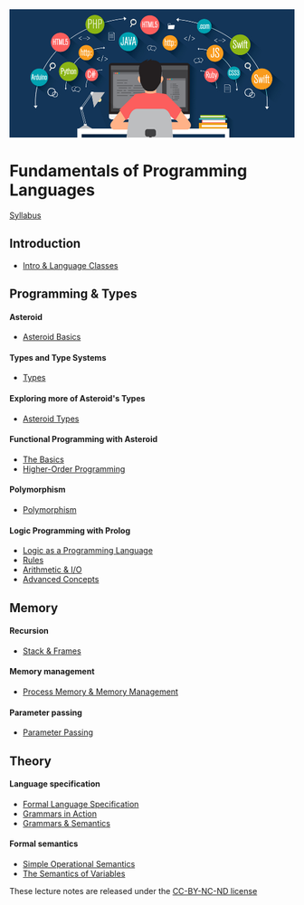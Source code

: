 <center>
<img src="image.jpeg">
</center>

# Fundamentals of Programming Languages

[Syllabus](docs/syllabus.pdf)

<!--
NOTES:
* do type stuff in C
* move grammar and implementation stuff to the end of the course with prolog semantics
* move functional programming after Asteroid types
* nice material on python gc: https://stackify.com/python-garbage-collection/
-->

## Introduction
* [Intro & Language Classes](notes/csc301-ln001.pdf)


## Programming & Types

#### Asteroid
* [Asteroid Basics](notes/csc301-ln002.pdf)

#### Types and Type Systems
* [Types](notes/csc301-ln003.pdf)

#### Exploring more of Asteroid's Types
* [Asteroid Types](notes/csc301-ln004.pdf)

#### Functional Programming with Asteroid
* [The Basics](notes/csc301-ln013.pdf)
* [Higher-Order Programming](notes/csc301-ln014.pdf)

#### Polymorphism
* [Polymorphism](notes/csc301-ln019.pdf)

#### Logic Programming with Prolog
* [Logic as a Programming Language](notes/csc301-ln020.pdf)
* [Rules](notes/csc301-ln021.pdf)
* [Arithmetic & I/O](notes/csc301-ln022.pdf)
* [Advanced Concepts](notes/csc301-ln023.pdf)



## Memory

#### Recursion
* [Stack & Frames](notes/csc301-ln016.pdf)

#### Memory management
* [Process Memory & Memory Management](notes/csc301-ln017.pdf)

#### Parameter passing
* [Parameter Passing](notes/csc301-ln018.pdf)


## Theory

#### Language specification
* [Formal Language Specification](notes/csc301-ln009.pdf)
* [Grammars in Action](notes/csc301-ln010.pdf)
* [Grammars & Semantics](notes/csc301-ln011.pdf)


#### Formal semantics
* [Simple Operational Semantics](notes/csc301-ln024.pdf)
* [The Semantics of Variables](notes/csc301-ln025.pdf) 


These lecture notes are released under the [CC-BY-NC-ND license](https://creativecommons.org/licenses/by-nc-nd/3.0/us/legalcode)
